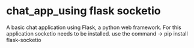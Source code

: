 # chat_app_using flask socketio

A basic chat application using Flask, a python web framework.
For this application socketio needs to be installed.
use the command -> pip install flask-socketio

